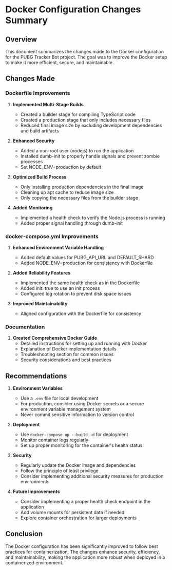 # Docker Configuration Changes Summary

## Overview

This document summarizes the changes made to the Docker configuration for the PUBG Tracker Bot project. The goal was to improve the Docker setup to make it more efficient, secure, and maintainable.

## Changes Made

### Dockerfile Improvements

1. **Implemented Multi-Stage Builds**
   - Created a builder stage for compiling TypeScript code
   - Created a production stage that only includes necessary files
   - Reduced final image size by excluding development dependencies and build artifacts

2. **Enhanced Security**
   - Added a non-root user (nodejs) to run the application
   - Installed dumb-init to properly handle signals and prevent zombie processes
   - Set NODE_ENV=production by default

3. **Optimized Build Process**
   - Only installing production dependencies in the final image
   - Cleaning up apt cache to reduce image size
   - Only copying the necessary files from the builder stage

4. **Added Monitoring**
   - Implemented a health check to verify the Node.js process is running
   - Added proper signal handling through dumb-init

### docker-compose.yml Improvements

1. **Enhanced Environment Variable Handling**
   - Added default values for PUBG_API_URL and DEFAULT_SHARD
   - Added NODE_ENV=production for consistency with Dockerfile

2. **Added Reliability Features**
   - Implemented the same health check as in the Dockerfile
   - Added init: true to use an init process
   - Configured log rotation to prevent disk space issues

3. **Improved Maintainability**
   - Aligned configuration with the Dockerfile for consistency

### Documentation

1. **Created Comprehensive Docker Guide**
   - Detailed instructions for setting up and running with Docker
   - Explanation of Docker implementation details
   - Troubleshooting section for common issues
   - Security considerations and best practices

## Recommendations

1. **Environment Variables**
   - Use a `.env` file for local development
   - For production, consider using Docker secrets or a secure environment variable management system
   - Never commit sensitive information to version control

2. **Deployment**
   - Use `docker-compose up --build -d` for deployment
   - Monitor container logs regularly
   - Set up proper monitoring for the container's health status

3. **Security**
   - Regularly update the Docker image and dependencies
   - Follow the principle of least privilege
   - Consider implementing additional security measures for production environments

4. **Future Improvements**
   - Consider implementing a proper health check endpoint in the application
   - Add volume mounts for persistent data if needed
   - Explore container orchestration for larger deployments

## Conclusion

The Docker configuration has been significantly improved to follow best practices for containerization. The changes enhance security, efficiency, and maintainability, making the application more robust when deployed in a containerized environment.